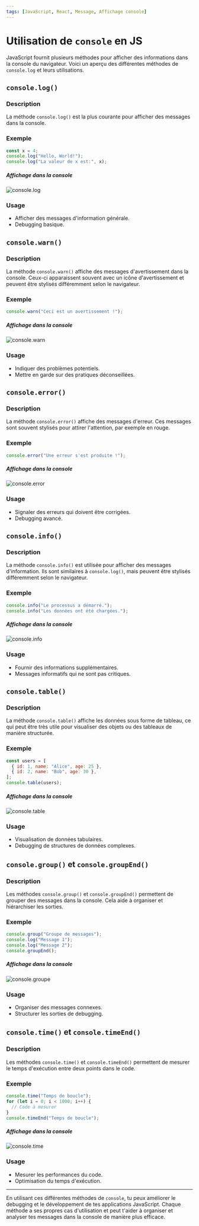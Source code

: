 ```yaml
---
tags: [JavaScript, React, Message, Affichage console]
---
```


# Utilisation de `console` en JS

JavaScript fournit plusieurs méthodes pour afficher des informations dans la console du navigateur. Voici un aperçu des différentes méthodes de `console.log` et leurs utilisations.

## `console.log()`

### Description

La méthode `console.log()` est la plus courante pour afficher des messages dans la console.

### Exemple

```javascript
const x = 4;
console.log("Hello, World!");
console.log("La valeur de x est:", x);
```

##### Affichage dans la console

![console.log](./images/console-log.png)

### Usage

- Afficher des messages d'information générale.
- Debugging basique.

## `console.warn()`

### Description

La méthode `console.warn()` affiche des messages d'avertissement dans la console. Ceux-ci apparaissent souvent avec un icône d'avertissement et peuvent être stylisés différemment selon le navigateur.

### Exemple

```javascript
console.warn("Ceci est un avertissement !");
```

##### Affichage dans la console

![console.warn](./images/console-warn.png)

### Usage

- Indiquer des problèmes potentiels.
- Mettre en garde sur des pratiques déconseillées.

## `console.error()`

### Description

La méthode `console.error()` affiche des messages d'erreur. Ces messages sont souvent stylisés pour attirer l'attention, par exemple en rouge.

### Exemple

```javascript
console.error("Une erreur s'est produite !");
```

##### Affichage dans la console

![console.error](./images/console-error.png)

### Usage

- Signaler des erreurs qui doivent être corrigées.
- Debugging avancé.

## `console.info()`

### Description

La méthode `console.info()` est utilisée pour afficher des messages d'information. Ils sont similaires à `console.log()`, mais peuvent être stylisés différemment selon le navigateur.

### Exemple

```javascript
console.info("Le processus a démarré.");
console.info("Les données ont été chargées.");
```

##### Affichage dans la console

![console.info](./images/console-info.png)

### Usage

- Fournir des informations supplémentaires.
- Messages informatifs qui ne sont pas critiques.

## `console.table()`

### Description

La méthode `console.table()` affiche les données sous forme de tableau, ce qui peut être très utile pour visualiser des objets ou des tableaux de manière structurée.

### Exemple

```javascript
const users = [
  { id: 1, name: "Alice", age: 25 },
  { id: 2, name: "Bob", age: 30 },
];
console.table(users);
```

##### Affichage dans la console

![console.table](./images/console-table.png)

### Usage

- Visualisation de données tabulaires.
- Debugging de structures de données complexes.

## `console.group()` et `console.groupEnd()`

### Description

Les méthodes `console.group()` et `console.groupEnd()` permettent de grouper des messages dans la console. Cela aide à organiser et hiérarchiser les sorties.

### Exemple

```javascript
console.group("Groupe de messages");
console.log("Message 1");
console.log("Message 2");
console.groupEnd();
```

##### Affichage dans la console

![console.groupe](./images/console-groupe.png)

### Usage

- Organiser des messages connexes.
- Structurer les sorties de debugging.

## `console.time()` et `console.timeEnd()`

### Description

Les méthodes `console.time()` et `console.timeEnd()` permettent de mesurer le temps d'exécution entre deux points dans le code.

### Exemple

```javascript
console.time("Temps de boucle");
for (let i = 0; i < 1000; i++) {
  // Code à mesurer
}
console.timeEnd("Temps de boucle");
```

##### Affichage dans la console

![console.time](./images/console-time.png)

### Usage

- Mesurer les performances du code.
- Optimisation du temps d'exécution.

---

En utilisant ces différentes méthodes de `console`, tu peux améliorer le debugging et le développement de tes applications JavaScript. Chaque méthode a ses propres cas d'utilisation et peut t'aider à organiser et analyser tes messages dans la console de manière plus efficace.
